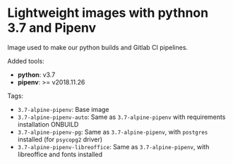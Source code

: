 # Lightweight images with pythnon 3.7 and Pipenv

Image used to make our python builds and Gitlab CI pipelines.

Added tools:

- **python**: v3.7
- **pipenv**: >= v2018.11.26

Tags:
- `3.7-alpine-pipenv`: Base image
- `3.7-alpine-pipenv-auto`: Same as `3.7-alpine-pipenv` with requirements installation ONBUILD
- `3.7-alpine-pipenv-pg`: Same as `3.7-alpine-pipenv`, with `postgres` installed (for `psycopg2` driver)
- `3.7-alpine-pipenv-libreoffice`: Same as `3.7-alpine-pipenv`, with libreoffice and fonts installed
